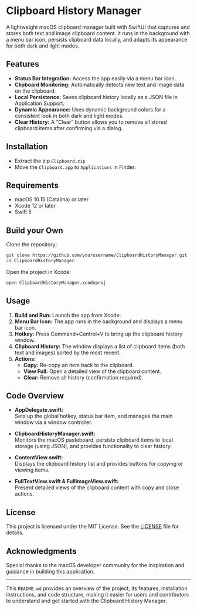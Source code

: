 # Clipboard History Manager

A lightweight macOS clipboard manager built with SwiftUI that captures and stores both text and image clipboard content. It runs in the background with a menu bar icon, persists clipboard data locally, and adapts its appearance for both dark and light modes.

## Features

- **Status Bar Integration:** Access the app easily via a menu bar icon.
- **Clipboard Monitoring:** Automatically detects new text and image data on the clipboard.
- **Local Persistence:** Saves clipboard history locally as a JSON file in Application Support.
- **Dynamic Appearance:** Uses dynamic background colors for a consistent look in both dark and light modes.
- **Clear History:** A “Clear” button allows you to remove all stored clipboard items after confirming via a dialog.

## Installation

- Extract the zip `Clipboard.zip`
- Move the `Clipboard.app` to `Applications` in Finder.

## Requirements

- macOS 10.15 (Catalina) or later
- Xcode 12 or later
- Swift 5

## Build your Own

Clone the repository:

```bash
git clone https://github.com/yourusername/ClipboardHistoryManager.git
cd ClipboardHistoryManager
```

Open the project in Xcode:

```bash
open ClipboardHistoryManager.xcodeproj
```

## Usage

1. **Build and Run:** Launch the app from Xcode.
2. **Menu Bar Icon:** The app runs in the background and displays a menu bar icon.
3. **Hotkey:** Press Command+Control+V to bring up the clipboard history window.
4. **Clipboard History:** The window displays a list of clipboard items (both text and images) sorted by the most recent.
5. **Actions:** 
   - **Copy:** Re-copy an item back to the clipboard.
   - **View Full:** Open a detailed view of the clipboard content.
   - **Clear:** Remove all history (confirmation required).

## Code Overview

- **AppDelegate.swift:**  
  Sets up the global hotkey, status bar item, and manages the main window via a window controller.

- **ClipboardHistoryManager.swift:**  
  Monitors the macOS pasteboard, persists clipboard items to local storage (using JSON), and provides functionality to clear history.

- **ContentView.swift:**  
  Displays the clipboard history list and provides buttons for copying or viewing items.

- **FullTextView.swift & FullImageView.swift:**  
  Present detailed views of the clipboard content with copy and close actions.

## License

This project is licensed under the MIT License. See the [LICENSE](LICENSE) file for details.

## Acknowledgments

Special thanks to the macOS developer community for the inspiration and guidance in building this application.

---

This `README.md` provides an overview of the project, its features, installation instructions, and code structure, making it easier for users and contributors to understand and get started with the Clipboard History Manager.
